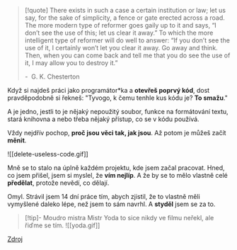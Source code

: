 >[!quote]
> There exists in such a case a certain institution or law; let us say, for the sake of simplicity, a fence or gate erected across a road. The more modern type of reformer goes gaily up to it and says, “I don’t see the use of this; let us clear it away.” To which the more intelligent type of reformer will do well to answer: “If you don’t see the use of it, I certainly won’t let you clear it away. Go away and think. Then, when you can come back and tell me that you do see the use of it, I may allow you to destroy it.” 
> 
> \-  G. K. Chesterton

Když si najdeš práci jako programátor\*ka a **otevřeš poprvý kód**, dost pravděpodobně si řekneš: "Tyvogo, k čemu tenhle kus kódu je? **To smažu**."

A je jedno, jestli to je nějaký nepoužitý soubor, funkce na formátování textu, stará knihovna a nebo třeba nějaký přístup, co se v kódu používá.

Vždy nejdřív pochop, **proč jsou věci tak, jak jsou**. Až potom je můžeš začít **měnit**.

![[delete-useless-code.gif]]

Mně se to stalo na úplně každém projektu, kde jsem začal pracovat. Hned, co jsem přišel, jsem si myslel, že **vím nejlíp**. A že by se to mělo vlastně celé **předělat**, protože nevědí, co dělají.

Omyl. Strávil jsem 14 dní práce tím, abych zjistil, že to vlastně měli vymyšlené daleko lépe, než jsem to sám navrhl. A **styděl** jsem se za to.

>[!tip]- Moudro mistra
>Mistr Yoda to sice nikdy ve filmu neřekl, ale řiďme se tím.
>![[yoda.gif]]

[Zdroj](https://fs.blog/chestertons-fence/)